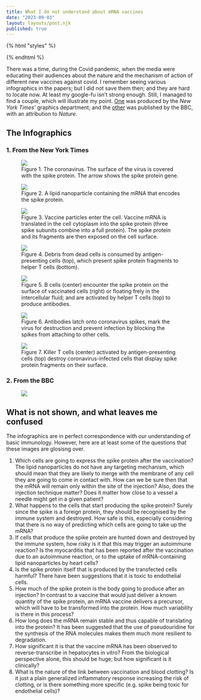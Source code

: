 ```yaml
---
title: What I do not understand about mRNA vaccines
date: "2023-09-03"
layout: layouts/post.njk
published: true
---
```


{% html "styles" %}
<link href="./assets/styles.css" rel="stylesheet">
{% endhtml %}

There was a time, during the Covid pandemic, when the media were educating their audiences about the nature and the mechanism of action of different new vaccines against covid. I remember seeing various infographics in the papers; but I did not save them then; and they are hard to locate now. At least my google-fu isn’t strong enough. Still, I managed to find a couple, which will illustrate my point. [One]([Link](https://www.nytimes.com/interactive/2020/health/pfizer-biontech-covid-19-vaccine.html)) was produced by the _New York Times’_ graphics department; and the [other](https://www.bbc.co.uk/news/world-europe-54902056) was published by the BBC, with an attribution to _Nature_.

## The Infographics

### 1. From the New York Times

<figure>
<img src="./assets/images/nytimes/coronavirus.png" class="nytimes-image">
<figcaption>
Figure 1. The coronavirus. The surface of the virus is covered with the spike protein. The arrow shows the spike protein gene.
</figcaption>
</figure>

<figure>
<img src="./assets/images/nytimes/lipid-nanoparticle.png" class="nytimes-image">
<figcaption>
Figure 2. A lipid nanoparticle containing the mRNA that encodes the spike protein.
</figcaption>
</figure>

<figure>
<img src="./assets/images/nytimes/entering-cell.png" class="nytimes-image">
<figcaption>
Figure 3. Vaccine particles enter the cell. Vaccine mRNA is translated in the cell cytoplasm into the spike protein (three spike subunits combine into a full protein). The spike protein and its fragments are then exposed on the cell surface.
</figcaption>
</figure>

<figure>
<img src="./assets/images/nytimes/spotting-intruder.png" class="nytimes-image">
<figcaption>
Figure 4. Debris from dead cells is consumed by antigen-presenting cells (top), which present spike protein fragments to helper T cells (bottom).
</figcaption>
</figure>

<figure>
<img src="./assets/images/nytimes/making-antibodies.png" class="nytimes-image">
<figcaption>
Figure 5. B cells (center) encounter the spike protein on the surface of vaccinated cells (right) or floating frely in the intercellular fluid; and are activated by helper T cells (top) to produce antibodies.
</figcaption>
</figure>

<figure>
<img src="./assets/images/nytimes/stopping-virus.png" class="nytimes-image">
<figcaption>
Figure 6. Antibodies latch onto coronavirus spikes, mark the virus for destruction and prevent infection by blocking the spikes from attaching to other cells.
</figcaption>
</figure>

<figure>
<img src="./assets/images/nytimes/killing-infected-cells.png" class="nytimes-image">
<figcaption>
Figure 7. Killer T cells (center) activated by antigen-presenting cells (top) destroy coronavirus-infected cells that display spike protein fragments on their surface.
</figcaption>
</figure>


### 2. From the BBC


<figure>
<img src="./assets/images/bbc/covid-vaccine.webp" class="bbc-image">
</figure>


## What is not shown, and what leaves me confused

The infographics are in perfect correspondence with our understanding of basic immunology. However, here are at least some of the questions that these images are glosisng over.

1. Which cells are going to express the spike protein after the vaccination? The lipid nanoparticles do not have any targeting mechanism, which should mean that they are likely to merge with the membrane of any cell they are going to come in contact with. How can we be sure then that the mRNA will remain only within the site of the injection? Also, does the injection technique matter? Does it matter how close to a vessel a needle might get in a given patient?
2. What happens to the cells that start producing the spike protein? Surely since the spike is a foreign protein, they should be recognised by the immune system and destroyed. How safe is this, especially considering that there is no way of predicting which cells are going to take up the mRNA?
3. If cells that produce the spike protein are hunted down and destroyed by the immune system, how risky is it that this may trigger an autoimmune reaction? Is the myocarditis that has been reported after the vaccination due to an autoimmune reaction, or to the uptake of mRNA-containing lipid nanoparticles by heart cells?
4. Is the spike protein itself that is produced by the transfected cells harmful? There have been suggestions that it is toxic to endothelial cells.
5. How much of the spike protein is the body going to produce after an injection? In contrast to a vaccine that would just deliver a known quantity of the spike protein, an mRNA vaccine delivers a precursor, which will have to be transformed into the protein. How much variability is there in this process?
6. How long does the mRNA remain stable and thus capable of translating into the protein? It has been suggested that the use of pseudouridine for the synthesis of the RNA molecules makes them much more resilient to degradation.
7. How significant it is that the vaccine mRNA has been observed to reverse-transcribe in hepatocytes in vitro? From the biological perspective alone, this should be huge; but how significant is it clinically?
8. What is the nature of the link between vaccination and blood clotting? Is it just a plain generalized inflammatory response increasing the risk of clotting, or is there something more specific (e.g. spike being toxic for endothelial cells)?
